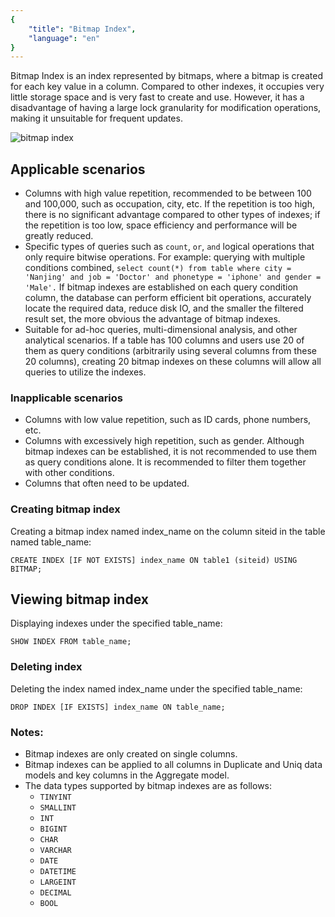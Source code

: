 ```yaml
---
{
    "title": "Bitmap Index",
    "language": "en"
}
---
```


<!--
Licensed to the Apache Software Foundation (ASF) under one
or more contributor license agreements.  See the NOTICE file
distributed with this work for additional information
regarding copyright ownership.  The ASF licenses this file
to you under the Apache License, Version 2.0 (the
"License"); you may not use this file except in compliance
with the License.  You may obtain a copy of the License at

  http://www.apache.org/licenses/LICENSE-2.0

Unless required by applicable law or agreed to in writing,
software distributed under the License is distributed on an
"AS IS" BASIS, WITHOUT WARRANTIES OR CONDITIONS OF ANY
KIND, either express or implied.  See the License for the
specific language governing permissions and limitations
under the License.
-->

Bitmap Index is an index represented by bitmaps, where a bitmap is created for each key value in a column. Compared to other indexes, it occupies very little storage space and is very fast to create and use. However, it has a disadvantage of having a large lock granularity for modification operations, making it unsuitable for frequent updates.

![bitmap index](/images/bitmap-index.png)

## Applicable scenarios

- Columns with high value repetition, recommended to be between 100 and 100,000, such as occupation, city, etc. If the repetition is too high, there is no significant advantage compared to other types of indexes; if the repetition is too low, space efficiency and performance will be greatly reduced.
- Specific types of queries such as `count`, `or`, `and` logical operations that only require bitwise operations. For example: querying with multiple conditions combined, `select count(*) from table where city = 'Nanjing' and job = 'Doctor' and phonetype = 'iphone' and gender = 'Male'.` If bitmap indexes are established on each query condition column, the database can perform efficient bit operations, accurately locate the required data, reduce disk IO, and the smaller the filtered result set, the more obvious the advantage of bitmap indexes.
- Suitable for ad-hoc queries, multi-dimensional analysis, and other analytical scenarios. If a table has 100 columns and users use 20 of them as query conditions (arbitrarily using several columns from these 20 columns), creating 20 bitmap indexes on these columns will allow all queries to utilize the indexes.

### Inapplicable scenarios

- Columns with low value repetition, such as ID cards, phone numbers, etc.
- Columns with excessively high repetition, such as gender. Although bitmap indexes can be established, it is not recommended to use them as query conditions alone. It is recommended to filter them together with other conditions.
- Columns that often need to be updated.

### Creating bitmap index

Creating a bitmap index named index_name on the column siteid in the table named table_name:

```
CREATE INDEX [IF NOT EXISTS] index_name ON table1 (siteid) USING BITMAP;
```

## Viewing bitmap index

Displaying indexes under the specified table_name:

```
SHOW INDEX FROM table_name;
```

### Deleting index

Deleting the index named index_name under the specified table_name:

```
DROP INDEX [IF EXISTS] index_name ON table_name;
```

### Notes:

- Bitmap indexes are only created on single columns.
- Bitmap indexes can be applied to all columns in Duplicate and Uniq data models and key columns in the Aggregate model.
- The data types supported by bitmap indexes are as follows: 
  - `TINYINT`
  - `SMALLINT`
  - `INT`
  - `BIGINT`
  - `CHAR`
  - `VARCHAR`
  - `DATE`
  - `DATETIME`
  - `LARGEINT`
  - `DECIMAL`
  - `BOOL`